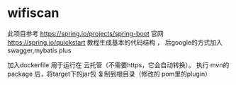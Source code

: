 # wifiscan

此项目参考 https://spring.io/projects/spring-boot 官网
https://spring.io/quickstart 教程生成基本的代码结构 ，
后google的方式加入 swagger,mybatis plus

加入dockerfile 用于运行在 云托管（不需要https，它会自动转换）。
执行 mvn的package  后，将target下的jar包 复制到根目录（修改的 pom里的plugin）